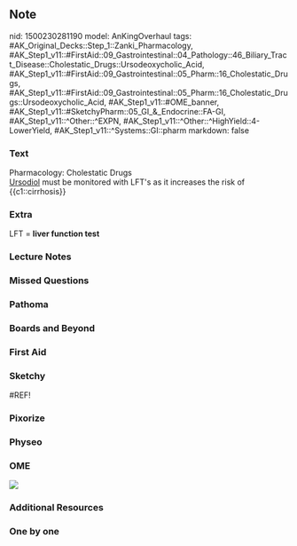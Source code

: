 ## Note
nid: 1500230281190
model: AnKingOverhaul
tags: #AK_Original_Decks::Step_1::Zanki_Pharmacology, #AK_Step1_v11::#FirstAid::09_Gastrointestinal::04_Pathology::46_Biliary_Tract_Disease::Cholestatic_Drugs::Ursodeoxycholic_Acid, #AK_Step1_v11::#FirstAid::09_Gastrointestinal::05_Pharm::16_Cholestatic_Drugs, #AK_Step1_v11::#FirstAid::09_Gastrointestinal::05_Pharm::16_Cholestatic_Drugs::Ursodeoxycholic_Acid, #AK_Step1_v11::#OME_banner, #AK_Step1_v11::#SketchyPharm::05_GI_&_Endocrine::FA-GI, #AK_Step1_v11::^Other::^EXPN, #AK_Step1_v11::^Other::^HighYield::4-LowerYield, #AK_Step1_v11::^Systems::GI::pharm
markdown: false

### Text
<div>
  <div>
    Pharmacology: Cholestatic Drugs
  </div>
  <div style="text-decoration: underline;"></div>
</div>
<div>
  <u>Ursodiol</u> must be monitored with LFT's as it increases the
  risk of {{c1::cirrhosis}}
</div>

### Extra
LFT = <b>liver function test</b>

### Lecture Notes


### Missed Questions


### Pathoma


### Boards and Beyond


### First Aid


### Sketchy
#REF!

### Pixorize


### Physeo


### OME
<div class="ome-widget">
  <a href="https://onlinemeded.org?ref=anki"><img src=
  "_OME_AnkiFlashcards_General_4.png"></a>
</div>

### Additional Resources


### One by one

